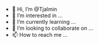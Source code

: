 - 👋 Hi, I’m @Tjalmin
- 👀 I’m interested in ...
- 🌱 I’m currently learning ...
- 💞️ I’m looking to collaborate on ...
- 📫 How to reach me ...

<!---
Tjalmin/Tjalmin is a ✨ special ✨ repository because its `README.md` (this file) appears on your GitHub profile.
You can click the Preview link to take a look at your changes.
--->
